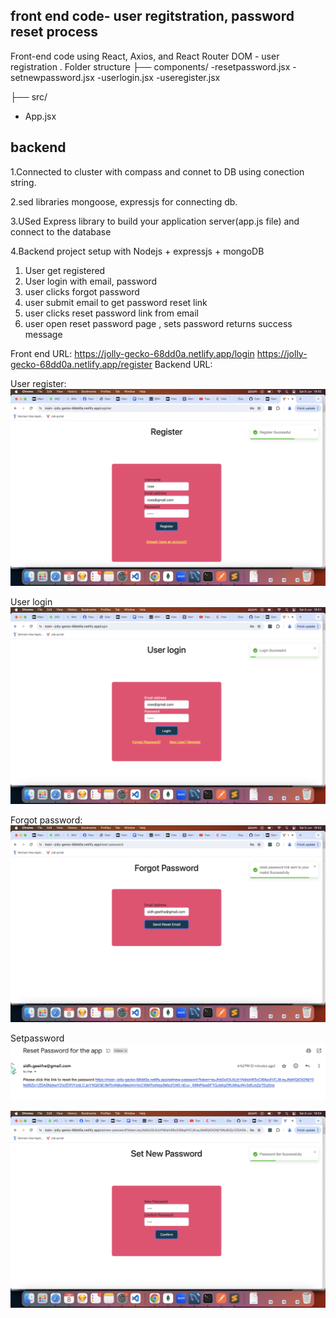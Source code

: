 ## front end code- user regitstration, password reset process ##

Front-end code using React, Axios, and React Router DOM - user registration .
Folder structure
├── components/
 -resetpassword.jsx
 -setnewpassword.jsx
 -userlogin.jsx
 -useregister.jsx

 ├── src/
   - App.jsx

## backend ##
1.Connected to cluster with compass and connet to DB using conection string.

2.sed libraries mongoose, expressjs for connecting db.

3.USed Express library to build your application server(app.js file) and connect to the database

4.Backend project setup with Nodejs + expressjs + mongoDB



1. User get registered
2. User login with email, password
3. user clicks forgot password
4. user submit email to get password reset link
5. user clicks reset password link from email
6. user open reset password page , sets password returns success message


Front end URL:
https://jolly-gecko-68dd0a.netlify.app/login
https://jolly-gecko-68dd0a.netlify.app/register 
Backend URL:


User register:
![alt text](image.png)

User login
![alt text](image-1.png)

Forgot password:
![alt text](image-2.png)

Setpassword
![alt text](image-3.png)

![alt text](image-4.png)